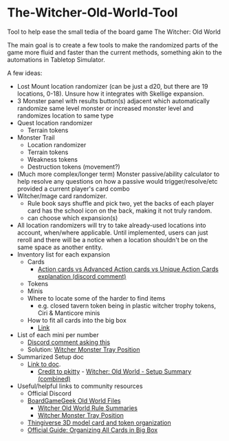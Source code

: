 # The-Witcher-Old-World-Tool

Tool to help ease the small tedia of the board game The Witcher: Old World

The main goal is to create a few tools to make the randomized parts of the game more fluid and faster than the current methods, something akin to the automations in Tabletop Simulator.

A few ideas:

* Lost Mount location randomizer (can be just a d20, but there are 19 locations, 0-18). Unsure how it integrates with Skellige expansion.
* 3 Monster panel with results button(s) adjacent which automatically randomize same level monster or increased monster level and randomizes location to same type
* Quest location randomizer
  * Terrain tokens
* Monster Trail
  * Location randomizer
  * Terrain tokens
  * Weakness tokens
  * Destruction tokens (movement?)
* (Much more complex/longer term) Monster passive/ability calculator to help resolve any questions on how a passive would trigger/resolve/etc provided a current player's card combo
* Witcher/mage card randomizer.
  * Rule book says shuffle and pick two, yet the backs of each player card has the school icon on the back, making it not truly random.
  * can choose which expansion(s)
* All location randomizers will try to take already-used locations into account, when/where applicable. Until implemented, users can just reroll and there will be a notice when a location shouldn't be on the same space as another entity.
* Inventory list for each expansion
  * Cards
    * [Action cards vs Advanced Action cards vs Unique Action Cards explanation (discord comment)](https://discord.com/channels/1055042717626929162/1059499187386986608/1118233102377042080)
  * Tokens
  * Minis
  * Where to locate some of the harder to find items
    * e.g. closed tavern token being in plastic witcher trophy tokens, Ciri & Manticore minis
  * How to fit all cards into the big box
    * [Link](https://www.youtube.com/watch?v=Hj7oTXJOFfg)
* List of each mini per number
  * [Discord comment asking this](https://discord.com/channels/1055042717626929162/1059499187386986608/1118484066237419621)
  * Solution: [Witcher Monster Tray Position](https://boardgamegeek.com/filepage/259976/witcher-monster-tray-position)
* Summarized Setup doc
  * [Link to doc](https://cdn.discordapp.com/attachments/1059499187386986608/1117901655212564520/Witcher_Old_World_Setup_Summary.pdf).
    * [Credit to pkitty](https://boardgamegeek.com/user/pkitty) - [Witcher: Old World - Setup Summary (combined)](https://boardgamegeek.com/filepage/254182/witcher-old-world-setup-summary-combined)
* Useful/helpful links to community resources
  * Official Discord
  * [BoardGameGeek Old World Files](https://boardgamegeek.com/boardgame/331106/witcher-old-world/files)
    * [Witcher Old World Rule Summaries](https://boardgamegeek.com/filepage/259481/witcher-old-world-rules-summary-handouts-55-x-85?rnd=0zhb8)
    * [Witcher Monster Tray Position](https://boardgamegeek.com/filepage/259976/witcher-monster-tray-position)
  * [Thingiverse 3D model card and token organization](https://thingiverse.com/thing:6078120)
  * [Official Guide: Organizing All Cards in Big Box](https://youtu.be/Hj7oTXJOFfg)
